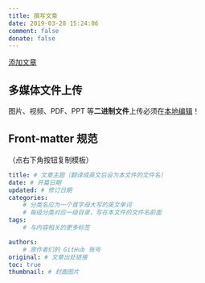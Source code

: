 ```yaml
---
title: 撰写文章
date: 2019-03-28 15:24:06
comment: false
donate: false
---
```


<a class="button is-link is-rounded" target="_blank" href="https://github.com/FreeCodeCamp-Chengdu/Wiki/new/master/_posts/">添加文章</a>

## 多媒体文件上传

图片、视频、PDF、PPT 等**二进制文件**上传必须在[本地编辑][1]！

## Front-matter 规范

（点右下角按钮复制模板）

```yaml
title: # 文章主题（翻译成英文后设为本文件的文件名）
date: # 开篇日期
updated: # 修订日期
categories:
    # 分类名应为一个首字母大写的英文单词
    # 每级分类对应一级目录，写在本文件的文件名前面
tags:
    # 与内容相关的更多标签

authors:
    # 原作者们的 GitHub 账号
original: # 文章出处链接
toc: true
thumbnail: # 封面图片
```

[1]: https://github.com/FreeCodeCamp-Chengdu/Wiki#readme
